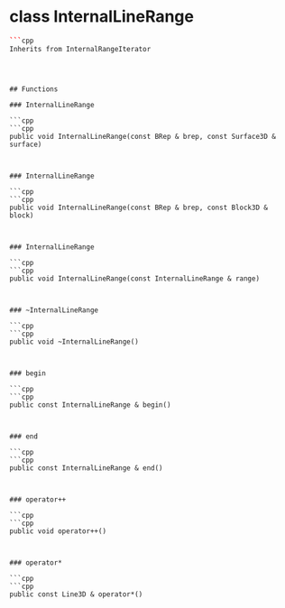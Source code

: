 # class InternalLineRange


```cpp
```cpp
Inherits from InternalRangeIterator
```
```



## Functions

### InternalLineRange

```cpp
```cpp
public void InternalLineRange(const BRep & brep, const Surface3D & surface)
```
```


### InternalLineRange

```cpp
```cpp
public void InternalLineRange(const BRep & brep, const Block3D & block)
```
```


### InternalLineRange

```cpp
```cpp
public void InternalLineRange(const InternalLineRange & range)
```
```


### ~InternalLineRange

```cpp
```cpp
public void ~InternalLineRange()
```
```


### begin

```cpp
```cpp
public const InternalLineRange & begin()
```
```


### end

```cpp
```cpp
public const InternalLineRange & end()
```
```


### operator++

```cpp
```cpp
public void operator++()
```
```


### operator*

```cpp
```cpp
public const Line3D & operator*()
```
```




